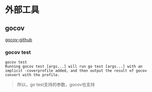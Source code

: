 

# 外部工具

## gocov

[gocov-github](https://github.com/axw/gocov)

### gocov test

```
gocov test
Running gocov test [args...] will run go test [args...] with an implicit -coverprofile added, and then output the result of gocov convert with the profile.
```
> 所以，go test支持的参数，gocov也支持


